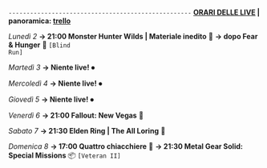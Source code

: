 <code>---------------------------------------------------</code>
<b><u>ORARI DELLE LIVE</u> | panoramica: <a href="https://trello.com/b/iKwdSGf3/sabaku">trello</a></b>

<i>Lunedì 2</i>
<b>→ 21:00 Monster Hunter Wilds | Materiale inedito</b> 🐗
<b>→ dopo Fear & Hunger</b> 🍴 <code>[Blind Run]</code>

<i>Martedì 3</i>
<b>→ Niente live!</b> ⏺

<i>Mercoledì 4</i>
<b>→ Niente live!</b> ⏺

<i>Giovedì 5</i>
<b>→ Niente live!</b> ⏺

<i>Venerdì 6</i>
<b>→ 21:00 Fallout: New Vegas</b> 🥫

<i>Sabato 7</i>
<b>→ 21:30 Elden Ring | The All Loring</b> 🌳

<i>Domenica 8</i>
<b>→ 17:00 Quattro chiacchiere</b> 🍨
<b>→ 21:30 Metal Gear Solid: Special Missions</b> 📦 <code>[Veteran II]</code>

